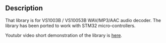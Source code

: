 Description
---

That library is for VS1003B / VS10053B WAV/MP3/AAC audio decoder. The library has been ported to work with STM32 micro-controllers.

Youtubr video short demonstration of the library is [here][A].

[A]:https://www.youtube.com/watch?v=oTPFkK0scAI
